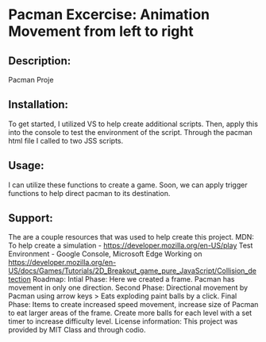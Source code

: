 # Pacman Excercise: Animation Movement from left to right
## Description: 
Pacman Proje
## Installation: 
To get started, I utilized VS to help create additional scripts. Then, apply this into the console to test the environment of the script. Through the pacman html file I called to two JSS scripts. 
## Usage: 
I can utilize these functions to create a game. Soon, we can apply trigger functions to help direct pacman to its destination. 
## Support: 
The are a couple resources that was used to help create this project. 
MDN: To help create a simulation - https://developer.mozilla.org/en-US/play
Test Environment - Google Console, Microsoft Edge
Working on https://developer.mozilla.org/en-US/docs/Games/Tutorials/2D_Breakout_game_pure_JavaScript/Collision_detection
Roadmap: 
Intial Phase: Here we created a frame. Pacman has movement in only one direction. 
Second Phase: Directional movement by Pacman using arrow keys > Eats exploding paint balls by a click. 
Final Phase: Items to create increased speed movement, increase size of Pacman to eat larger areas of the frame. Create more balls for each level with a set timer to increase difficulty level. 
License information: This project was provided by MIT Class and through codio. 
